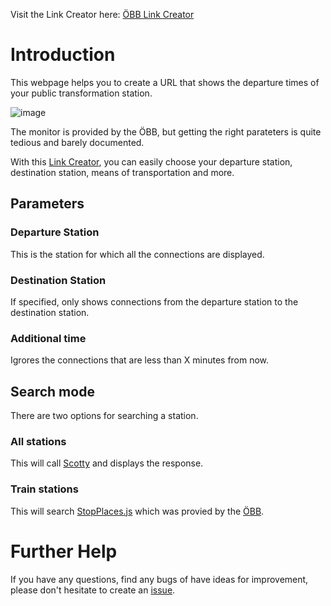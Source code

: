 Visit the Link Creator here: [ÖBB Link Creator](https://dave2ooo.github.io/oebb-link-creator)

# Introduction
This webpage helps you to create a URL that shows the departure times of your public transformation station.

![image](https://github.com/Dave2ooo/oebb-link-creator/assets/71500391/d43cae57-fe9c-4e17-a149-74c17a507724)

The monitor is provided by the ÖBB, but getting the right parateters is quite tedious and barely documented. 

With this [Link Creator](https://dave2ooo.github.io/oebb-link-creator/), you can easily choose your departure station, destination station, means of transportation and more.

## Parameters

### Departure Station
This is the station for which all the connections are displayed.

### Destination Station
If specified, only shows connections from the departure station to the destination station.

### Additional time
Igrores the connections that are less than X minutes from now.

## Search mode
There are two options for searching a station.

### All stations
This will call [Scotty](https://fahrplan.oebb.at/bin/stboard.exe/en?protocol=https:&) and displays the response.

### Train stations
This will search [StopPlaces.js](https://github.com/Dave2ooo/oebb-link-creator/blob/main/StopPlaces.js) which was provied by the [ÖBB](https://data.oebb.at/de/datensaetze~netex-geodaten~).

# Further Help
If you have any questions, find any bugs of have ideas for improvement, please don't hesitate to create an [issue](https://github.com/Dave2ooo/oebb-link-creator/issues/new).

